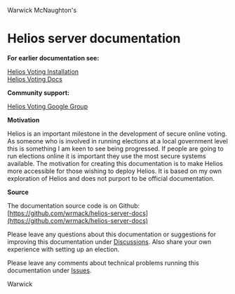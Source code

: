 Warwick McNaughton's

# Helios server documentation

**For earlier documentation see:**

[Helios Voting Installation](https://github.com/benadida/helios-server/blob/master/INSTALL.md)    
[Helios Voting Docs](https://documentation.heliosvoting.org)

**Community support:**  

[Helios Voting Google Group](https://groups.google.com/forum/#!forum/helios-voting) 

**Motivation**

Helios is an important milestone in the development of secure online voting.  As someone who is involved in running elections at a local government level this is something I am keen to see being progressed. If people are going to run elections online it is important they use the most secure systems available. The motivation for creating this documentation is to make Helios more accessible for those wishing to deploy Helios.  It is based on my own exploration of Helios and does not purport to be official documentation.

**Source**

The documentation source code is on Github: [https://github.com/wrmack/helios-server-docs](https://github.com/wrmack/helios-server-docs)

Please leave any questions about this documentation or suggestions for improving this documentation under [Discussions](https://github.com/wrmack/helios-server-docs/discussions).  Also share your own experience with setting up an election.

Please leave any comments about technical problems running this documentation under [Issues](https://github.com/wrmack/helios-server-docs/issues).

Warwick
